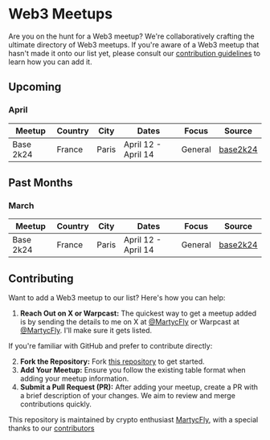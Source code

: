 # Web3 Meetups

Are you on the hunt for a Web3 meetup? We're collaboratively crafting the ultimate directory of Web3 meetups. If you're aware of a Web3 meetup that hasn't made it onto our list yet, please consult our [contribution guidelines](#contributing) to learn how you can add it.


## Upcoming
### April 
| Meetup | Country | City  | Dates             | Focus   | Source                           |
|--------|---------|-------|--------------------|---------|----------------------------------|
| Base 2k24  | France  | Paris | April 12 - April 14 | General | [base2k24](https://www.base2k24.com)    |




## Past Months
### March 
| Meetup | Country | City  | Dates             | Focus   | Source                           |
|--------|---------|-------|--------------------|---------|----------------------------------|
| Base 2k24  | France  | Paris | April 12 - April 14 | General | [base2k24](https://www.base2k24.com)    |


## Contributing

Want to add a Web3 meetup to our list? Here's how you can help:

1. **Reach Out on X or Warpcast:** The quickest way to get a meetup added is by sending the details to me on X at [@MartycFly](https://twitter.com/Marty_cFly) or Warpcast at [@MartycFly](https://warpcast.com/martycfly). I'll make sure it gets listed.

If you're familiar with GitHub and prefer to contribute directly:

2. **Fork the Repository:** Fork [this repository](https://github.com/martijncvv/web3-meetups) to get started.
3. **Add Your Meetup:** Ensure you follow the existing table format when adding your meetup information.
4. **Submit a Pull Request (PR):** After adding your meetup, create a PR with a brief description of your changes. We aim to review and merge contributions quickly.

This repository is maintained by crypto enthusiast [MartycFly](https://github.com/Martijncvv/), with a special thanks to our [contributors](https://github.com/Martijncvv/Web3-meetups/graphs/contributors)

